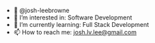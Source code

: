 - 👋 @josh-leebrowne
- 👀 I’m interested in: Software Development
- 🌱 I’m currently learning: Full Stack Development
- 📫 How to reach me: josh.lv.lee@gmail.com


